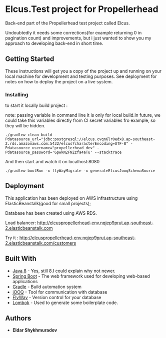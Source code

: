 # Elcus.Test project for Propellerhead

Back-end part of the Propellerhead test project called Elcus.

Undoubtedly it needs some corrections(for example returning 0 in pagination count) and improvements, but i just wanted to show you my approach to developing back-end in short time.

## Getting Started

These instructions will get you a copy of the project up and running on your local machine for development and testing purposes. See deployment for notes on how to deploy the project on a live system.


### Installing

to start it locally build project :

note: passing variable in command line it is only for local build.In future, we could take this variables directly from  CI secret variables fro example, so they will be hidden.
```
./gradlew clean build -Pdatasource_url="jdbc:postgresql://elcus.cvqn6lr0edx8.ap-southeast-2.rds.amazonaws.com:5432/elcus?characterEncoding=UTF-8" -Pdatasource_username="propellerhead_dev" -Pdatasource_password='GpwkN2FNZzfa4aTu' --stacktrace
```

And then start and watch it on localhost:8080

```
./gradlew bootRun -x flyWayMigrate -x generateElcusJooqSchemaSource
```

## Deployment

This application has been deployed on AWS infrastructure using ElasticBeanstalk(good for small projects);

Database has been created using AWS RDS.

Load balancer: http://elcuspropellerhead-env.nqjep9prut.ap-southeast-2.elasticbeanstalk.com

Try it :  http://elcuspropellerhead-env.nqjep9prut.ap-southeast-2.elasticbeanstalk.com/customers


## Built With

* [Java 8](https://www.oracle.com/technetwork/java/javase/overview/java8-2100321.html) - Yes, still 8.I could explain why not newer.
* [Spring Boot](https://docs.spring.io/spring-boot/docs/current/reference/htmlsingle/) - The web framework used for developing web-based applications
* [Gradle](https://docs.gradle.org/current/userguide/userguide.html) - Build automation system
* [jOOQ](https://www.jooq.org/learn/) - Tool for communication with database
* [FlyWay](https://flywaydb.org/documentation/) - Version control for your database
* [Lombok](https://projectlombok.org/features/all) - Used to generate some boilerplate code.
 

## Authors

* **Eldar Shykhmuradov**
